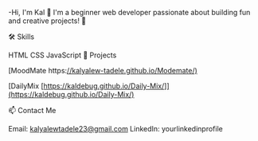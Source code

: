 -Hi, I'm Kal 👋 I'm a beginner web developer passionate about building fun and creative projects! 🎨

🛠️ Skills

HTML
CSS
JavaScript
🌟 Projects

[MoodMate https:[//kalyalew-tadele.github.io/Modemate/)](https://kaldebug.github.io/Moodmate/)

[DailyMix [https://kaldebug.github.io/Daily-Mix/]](https://kaldebug.github.io/Daily-Mix/)

📫 Contact Me

Email: kalyalewtadele23@gmail.com
LinkedIn: yourlinkedinprofile
